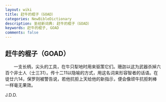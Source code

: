 ```yaml
---
layout: wiki
title: 赶牛的棍子（GOAD）
categories: NewBibleDictionary
description: 圣经新词典: 赶牛的棍子（GOAD）
keywords: 赶牛的棍子, GOAD
comments: false
---
```


## 赶牛的棍子（GOAD）

　　一支长柄，尖头的工具，在牛只犁地时用来驱策它们。珊迦以这为武器杀掉六百个非士人（士三31）。传十二11以隐喻的方式，用这名词来形容智者的话语。在徒廿六14，保罗则被警告说，若他抗拒上天给他的新指示，便会像顽牛抗拒刺棒一样毫无果效。

J.D.D.








